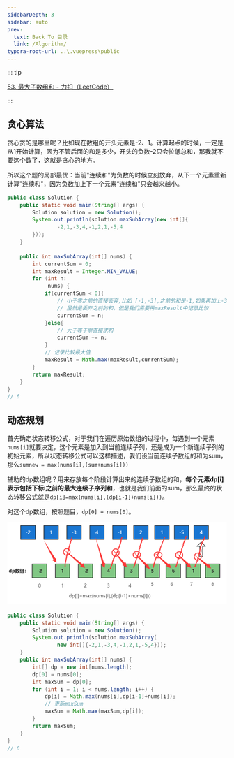 ```yaml
---
sidebarDepth: 3
sidebar: auto
prev:
  text: Back To 目录
  link: /Algorithm/
typora-root-url: ..\.vuepress\public
---
```


::: tip

[53. 最大子数组和 - 力扣（LeetCode）](https://leetcode.cn/problems/maximum-subarray/description/)

:::



## 贪心算法

贪心贪的是哪里呢？比如现在数组的开头元素是-2、1。计算起点的时候，一定是从1开始计算，因为不管后面的和是多少，开头的负数-2只会拉低总和，那我就不要这个数了，这就是贪心的地方。

所以这个题的局部最优：当前"连续和"为负数的时候立刻放弃，从下一个元素重新计算"连续和"，因为负数加上下一个元素“连续和"只会越来越小。

```java
public class Solution {
    public static void main(String[] args) {
        Solution solution = new Solution();
        System.out.println(solution.maxSubArray(new int[]{
                -2,1,-3,4,-1,2,1,-5,4
        }));
    }

    public int maxSubArray(int[] nums) {
        int currentSum = 0;
        int maxResult = Integer.MIN_VALUE;
        for (int n:
             nums) {
            if(currentSum < 0){
                // 小于零之前的直接丢弃,比如 [-1,-3],之前的和是-1,如果再加上-3只会更小
                // 虽然是丢弃之前的和，但是我们需要再maxResult中记录比较
                currentSum = n;
            }else{
                // 大于等于零直接求和
                currentSum += n;
            }
            // 记录比较最大值
            maxResult = Math.max(maxResult,currentSum);
        }
        return maxResult;
    }
}
// 6
```



## 动态规划

首先确定状态转移公式，对于我们在遍历原始数组的过程中，每遇到一个元素`nums[i]`就要决定，这个元素是加入到当前连续子列，还是成为一个新连续子列的初始元素，所以状态转移公式可以这样描述，我们设当前连续子数组的和为sum，那么`sumnew = max(nums[i],(sum+nums[i]))`

辅助的dp数组呢？用来存放每个阶段计算出来的连续子数组的和，**每个元素dp[i]表示包括下标i之前的最大连续子序列和**，也就是我们前面的sum，那么最终的状态转移公式就是`dp[i]=max(nums[i],(dp[i-1]+nums[i]))`。

对这个dp数组，按照题目，`dp[0] = nums[0]`。

![image-20230924224412882](/images/algorithm/image-20230924224412882.png)

```java
public class Solution {
    public static void main(String[] args) {
        Solution solution = new Solution();
        System.out.println(solution.maxSubArray(
                new int[]{-2,1,-3,4,-1,2,1,-5,4}));
    }
    public int maxSubArray(int[] nums) {
        int[] dp = new int[nums.length];
        dp[0] = nums[0];
        int maxSum = dp[0];
        for (int i = 1; i < nums.length; i++) {
            dp[i] = Math.max(nums[i],dp[i-1]+nums[i]);
            // 更新maxSum
            maxSum = Math.max(maxSum,dp[i]);
        }
        return maxSum;
    }
}
// 6
```


